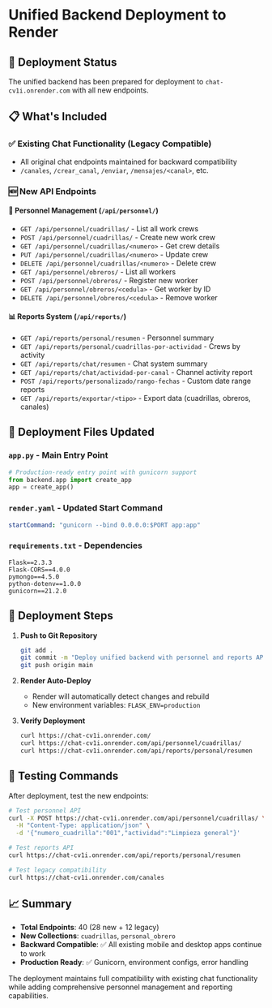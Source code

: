 # Unified Backend Deployment to Render

## 🚀 Deployment Status
The unified backend has been prepared for deployment to `chat-cv1i.onrender.com` with all new endpoints.

## 📋 What's Included

### ✅ Existing Chat Functionality (Legacy Compatible)
- All original chat endpoints maintained for backward compatibility
- `/canales`, `/crear_canal`, `/enviar`, `/mensajes/<canal>`, etc.

### 🆕 New API Endpoints

#### 👥 Personnel Management (`/api/personnel/`)
- `GET /api/personnel/cuadrillas/` - List all work crews
- `POST /api/personnel/cuadrillas/` - Create new work crew  
- `GET /api/personnel/cuadrillas/<numero>` - Get crew details
- `PUT /api/personnel/cuadrillas/<numero>` - Update crew
- `DELETE /api/personnel/cuadrillas/<numero>` - Delete crew
- `GET /api/personnel/obreros/` - List all workers
- `POST /api/personnel/obreros/` - Register new worker
- `GET /api/personnel/obreros/<cedula>` - Get worker by ID
- `DELETE /api/personnel/obreros/<cedula>` - Remove worker

#### 📊 Reports System (`/api/reports/`)
- `GET /api/reports/personal/resumen` - Personnel summary
- `GET /api/reports/personal/cuadrillas-por-actividad` - Crews by activity
- `GET /api/reports/chat/resumen` - Chat system summary
- `GET /api/reports/chat/actividad-por-canal` - Channel activity report
- `POST /api/reports/personalizado/rango-fechas` - Custom date range reports
- `GET /api/reports/exportar/<tipo>` - Export data (cuadrillas, obreros, canales)

## 🔧 Deployment Files Updated

### `app.py` - Main Entry Point
```python
# Production-ready entry point with gunicorn support
from backend.app import create_app
app = create_app()
```

### `render.yaml` - Updated Start Command  
```yaml
startCommand: "gunicorn --bind 0.0.0.0:$PORT app:app"
```

### `requirements.txt` - Dependencies
```
Flask==2.3.3
Flask-CORS==4.0.0  
pymongo==4.5.0
python-dotenv==1.0.0
gunicorn==21.2.0
```

## 🔄 Deployment Steps

1. **Push to Git Repository**
   ```bash
   git add .
   git commit -m "Deploy unified backend with personnel and reports APIs"
   git push origin main
   ```

2. **Render Auto-Deploy**
   - Render will automatically detect changes and rebuild
   - New environment variables: `FLASK_ENV=production`

3. **Verify Deployment**
   ```bash
   curl https://chat-cv1i.onrender.com/
   curl https://chat-cv1i.onrender.com/api/personnel/cuadrillas/
   curl https://chat-cv1i.onrender.com/api/reports/personal/resumen
   ```

## 🧪 Testing Commands

After deployment, test the new endpoints:

```bash
# Test personnel API
curl -X POST https://chat-cv1i.onrender.com/api/personnel/cuadrillas/ \
  -H "Content-Type: application/json" \
  -d '{"numero_cuadrilla":"001","actividad":"Limpieza general"}'

# Test reports API  
curl https://chat-cv1i.onrender.com/api/reports/personal/resumen

# Test legacy compatibility
curl https://chat-cv1i.onrender.com/canales
```

## 📈 Summary
- **Total Endpoints**: 40 (28 new + 12 legacy)
- **New Collections**: `cuadrillas`, `personal_obrero` 
- **Backward Compatible**: ✅ All existing mobile and desktop apps continue to work
- **Production Ready**: ✅ Gunicorn, environment configs, error handling

The deployment maintains full compatibility with existing chat functionality while adding comprehensive personnel management and reporting capabilities.